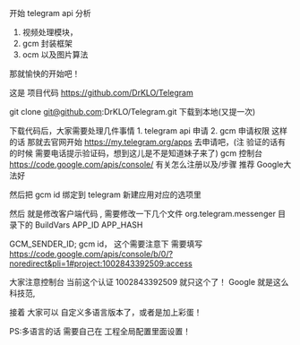 开始 telegram api 分析 
  1. 视频处理模块，
  2. gcm 封装框架
  3. ocm 以及图片算法

  那就愉快的开始吧！

  这是 项目代码 https://github.com/DrKLO/Telegram 
 
  git clone   git@github.com:DrKLO/Telegram.git 下载到本地(又提一次)
   
  下载代码后，大家需要处理几件事情 
     1. telegram api 申请
     2. gcm 申请权限
  这样的话  那就去官网开始  https://my.telegram.org/apps 去申请吧，(注 验证的话有的时候 需要电话提示验证码，想到这儿是不是知道妹子来了)
  gcm 控制台 https://code.google.com/apis/console/ 有关怎么注册以及/步骤 推荐 Google大法好 
  
	
  然后把 gcm id 绑定到 telegram 新建应用对应的选项里
  
  然后 就是修改客户端代码 , 需要修改一下几个文件 
  org.telegram.messenger 目录下的  BuildVars
 APP_ID	
 APP_HASH
 

  GCM_SENDER_ID; gcm id， 这个需要注意下  需要填写 https://code.google.com/apis/console/b/0/?noredirect&pli=1#project:1002843392509:access

  大家注意控制台 当前这个认证  1002843392509 就只这个了！ Google 就是这么科技范,

  接着 大家可以 自定义多语言版本了，或者是加上彩蛋！

  PS:多语言的话 需要自己在 工程全局配置里面设置！

 




